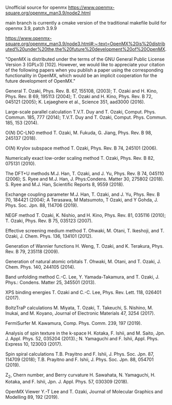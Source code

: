 Unofficial source for openmx https://www.openmx-square.org/openmx_man3.9/node2.html

main branch is currently a cmake version of the traditional makefile build for openmx 3.9, patch 3.9.9


https://www.openmx-square.org/openmx_man3.9/node3.html#:~:text=OpenMX%20is%20distributed%20under%20the,the%20future%20development%20of%20OpenMX.



"OpenMX is distributed under the terms of the GNU General Public License Version 3 (GPLv3) [102]. However, we would like to appreciate your citation of the following papers when you publish a paper using the corresponding functionality in OpenMX, which would be an implicit cooperation for the future development of OpenMX."

General
T. Ozaki, Phys. Rev. B. 67, 155108, (2003); T. Ozaki and H. Kino, Phys. Rev. B 69, 195113 (2004); T. Ozaki and H. Kino, Phys. Rev. B 72, 045121 (2005); K. Lejaeghere et al., Science 351, aad3000 (2016).

Large-scale parallel calculation
T.V.T. Duy and T. Ozaki, Comput. Phys. Commun. 185, 777 (2014); T.V.T. Duy and T. Ozaki, Comput. Phys. Commun. 185, 153 (2014).

O($N$) DC-LNO method
T. Ozaki, M. Fukuda, G. Jiang, Phys. Rev. B 98, 245137 (2018).

O($N$) Krylov subspace method
T. Ozaki, Phys. Rev. B 74, 245101 (2006).

Numerically exact low-order scaling method
T. Ozaki, Phys. Rev. B 82, 075131 (2010).

The DFT+U methods
M.J. Han, T. Ozaki, and J. Yu, Phys. Rev. B 74, 045110 (2006); S. Ryee and M.J. Han, J. Phys:Condens. Matter 30, 275802 (2018). S. Ryee and M.J. Han, Scientific Reports 8, 9559 (2018).

Exchange coupling parameter
M.J. Han, T. Ozaki, and J. Yu, Phys. Rev. B 70, 184421 (2004); A Terasawa, M Matsumoto, T Ozaki, and Y Gohda, J. Phys. Soc. Jpn. 88, 114706 (2019).

NEGF method
T. Ozaki, K. Nishio, and H. Kino, Phys. Rev. 81, 035116 (2010); T. Ozaki, Phys. Rev. B 75, 035123 (2007).

Effective screening medium method
T. Ohwaki, M. Otani, T. Ikeshoji, and T. Ozaki, J. Chem. Phys. 136, 134101 (2012).

Generation of Wannier functions
H. Weng, T. Ozaki, and K. Terakura, Phys. Rev. B 79, 235118 (2009).

Generation of natural atomic orbitals
T. Ohwaki, M. Otani, and T. Ozaki, J. Chem. Phys. 140, 244105 (2014).

Band unfolding method
C.-C. Lee, Y. Yamada-Takamura, and T. Ozaki, J. Phys.: Condens. Matter 25, 345501 (2013).

XPS binding energies
T. Ozaki and C.-C. Lee, Phys. Rev. Lett. 118, 026401 (2017).

BoltzTraP calculations
M. Miyata, T. Ozaki, T. Takeuchi, S. Nishino, M. Inukai, and M. Koyano, Journal of Electronic Materials 47, 3254 (2017).

FermiSurfer
M. Kawamura, Comp. Phys. Comm. 239, 197 (2019).

Analysis of spin texture in the k-space
H. Kotaka, F. Ishii, and M. Saito, Jpn. J. Appl. Phys. 52, 035204 (2013).; N. Yamaguchi and F. Ishii, Appl. Phys. Express 10, 123003 (2017).

Spin spiral calculations
T.B. Prayitno and F. Ishii, J. Phys. Soc. Jpn. 87, 114709 (2018); T.B. Prayitno and F. Ishii, J. Phys. Soc. Jpn. 88, 054701 (2019).

Z$_2$, Chern number, and Berry curvature
H. Sawahata, N. Yamaguchi, H. Kotaka, and F. Ishii, Jpn. J. Appl. Phys. 57, 030309 (2018).

OpenMX Viewer
Y.-T Lee and T. Ozaki, Journal of Molecular Graphics and Modelling 89, 192 (2019).
